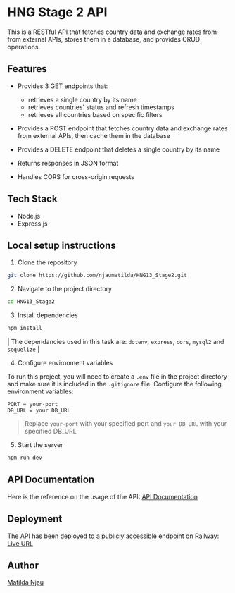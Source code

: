 # HNG Stage 2 API

This is a RESTful API that fetches country data and exchange rates from from external APIs, stores them in a database, and provides CRUD operations.

## Features

- Provides 3 GET endpoints that:

  - retrieves a single country by its name
  - retrieves countries' status and refresh timestamps
  - retrieves all countries based on specific filters

- Provides a POST endpoint that fetches country data and exchange rates from external APIs, then cache them in the database

- Provides a DELETE endpoint that deletes a single country by its name

- Returns responses in JSON format
- Handles CORS for cross-origin requests

## Tech Stack

- Node.js
- Express.js

## Local setup instructions

1. Clone the repository

```bash
git clone https://github.com/njaumatilda/HNG13_Stage2.git
```

2. Navigate to the project directory

```bash
cd HNG13_Stage2
```

3. Install dependencies

```bash
npm install
```

| The dependancies used in this task are: `dotenv`, `express`, `cors`, `mysql2` and `sequelize` |

4. Configure environment variables

To run this project, you will need to create a `.env` file in the project directory and make sure it is included in the `.gitignore` file. Configure the following environment variables:

```env
PORT = your-port
DB_URL = your DB_URL
```

> Replace `your-port` with your specified port and `your DB_URL` with your specified DB_URL

5. Start the server

```bash
npm run dev
```

## API Documentation

Here is the reference on the usage of the API:
[API Documentation](https://documenter.getpostman.com/view/38132076/2sB3QQJTMG)

## Deployment

The API has been deployed to a publicly accessible endpoint on Railway:
[Live URL]()

## Author

[Matilda Njau](https://github.com/njaumatilda)
